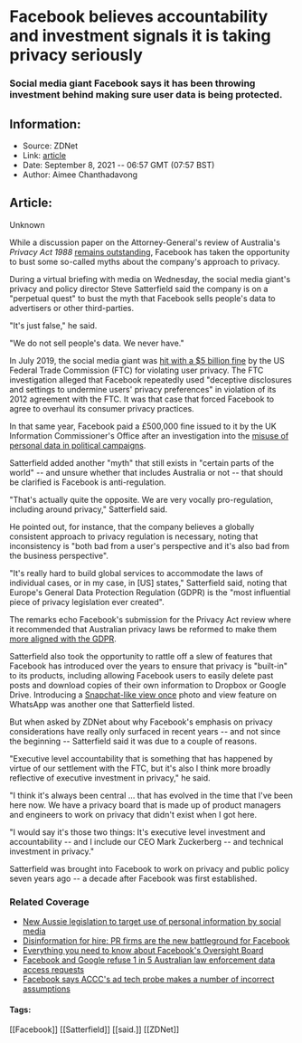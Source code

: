 # Facebook believes accountability and investment signals it is taking privacy seriously
### Social media giant Facebook says it has been throwing investment behind making sure user data is being protected.

## Information:
+ Source: ZDNet
+ Link: [article](https://www.zdnet.com/article/facebook-believes-accountability-and-investment-signals-it-is-taking-privacy-seriously/)
+ Date: September 8, 2021 -- 06:57 GMT (07:57 BST)
+ Author: Aimee Chanthadavong


## Article:
Unknown

While a discussion paper on the Attorney-General's review of Australia's *Privacy Act 1988* [remains outstanding](https://www.zdnet.com/article/new-aussie-legislation-to-target-use-of-personal-information-by-social-media/), Facebook has taken the opportunity to bust some so-called myths about the company's approach to privacy.

During a virtual briefing with media on Wednesday, the social media giant's privacy and policy director Steve Satterfield said the company is on a "perpetual quest" to bust the myth that Facebook sells people's data to advertisers or other third-parties. 

"It's just false," he said. 

"We do not sell people's data. We never have." 

In July 2019, the social media giant was [hit with a $5 billion fine](https://www.zdnet.com/article/ftc-hits-facebook-with-record-5-billion-fine-for-user-privacy-violations/) by the US Federal Trade Commission (FTC) for violating user privacy. The FTC investigation alleged that Facebook repeatedly used "deceptive disclosures and settings to undermine users' privacy preferences" in violation of its 2012 agreement with the FTC. It was that case that forced Facebook to agree to overhaul its consumer privacy practices. 

In that same year, Facebook paid a £500,000 fine issued to it by the UK Information Commissioner's Office after an investigation into the [misuse of personal data in political campaigns](https://www.zdnet.com/article/facebook-agrees-to-pay-500000-fine-over-cambridge-analytica/). 

Satterfield added another "myth" that still exists in "certain parts of the world" -- and unsure whether that includes Australia or not -- that should be clarified is Facebook is anti-regulation. 






"That's actually quite the opposite. We are very vocally pro-regulation, including around privacy," Satterfield said. 

He pointed out, for instance, that the company believes a globally consistent approach to privacy regulation is necessary, noting that inconsistency is "both bad from a user's perspective and it's also bad from the business perspective". 

"It's really hard to build global services to accommodate the laws of individual cases, or in my case, in [US] states," Satterfield said, noting that Europe's General Data Protection Regulation (GDPR) is the "most influential piece of privacy legislation ever created". 

The remarks echo Facebook's submission for the Privacy Act review where it recommended that Australian privacy laws be reformed to make them [more aligned with the GDPR](https://www.zdnet.com/article/facebook-and-snap-inc-call-for-a-gdpr-aligned-australian-privacy-act/). 

Satterfield also took the opportunity to rattle off a slew of features that Facebook has introduced over the years to ensure that privacy is "built-in" to its products, including allowing Facebook users to easily delete past posts and download copies of their own information to Dropbox or Google Drive. Introducing a [Snapchat-like view once](https://www.zdnet.com/article/facebook-brings-snapchat-like-view-once-photo-and-video-feature-to-whatsapp/) photo and view feature on WhatsApp was another one that Satterfield listed. 

But when asked by ZDNet about why Facebook's emphasis on privacy considerations have really only surfaced in recent years -- and not since the beginning -- Satterfield said it was due to a couple of reasons. 

"Executive level accountability that is something that has happened by virtue of our settlement with the FTC, but it's also I think more broadly reflective of executive investment in privacy," he said. 

"I think it's always been central … that has evolved in the time that I've been here now. We have a privacy board that is made up of product managers and engineers to work on privacy that didn't exist when I got here. 

"I would say it's those two things: It's executive level investment and accountability -- and I include our CEO Mark Zuckerberg -- and technical investment in privacy." 

Satterfield was brought into Facebook to work on privacy and public policy seven years ago -- a decade after Facebook was first established.  

###  Related Coverage

* [New Aussie legislation to target use of personal information by social media](https://www.zdnet.com/article/new-aussie-legislation-to-target-use-of-personal-information-by-social-media/)
* [Disinformation for hire: PR firms are the new battleground for Facebook](https://www.zdnet.com/article/disinformation-for-hire-pr-firms-are-the-new-battleground-for-facebook/)
* [Everything you need to know about Facebook's Oversight Board](https://www.zdnet.com/article/everything-you-need-to-know-about-facebooks-oversight-board/)
* [Facebook and Google refuse 1 in 5 Australian law enforcement data access requests](https://www.zdnet.com/article/facebook-and-google-refuse-1-in-5-australian-law-enforcement-data-access-requests/)
* [Facebook says ACCC's ad tech probe makes a number of incorrect assumptions](https://www.zdnet.com/article/facebook-says-acccs-ad-tech-probe-makes-a-number-of-incorrect-assumptions/)





#### Tags:
[[Facebook]] [[Satterfield]] [[said.]] [[ZDNet]]
